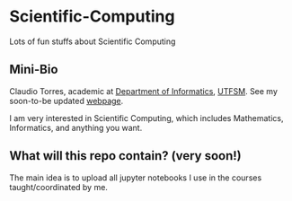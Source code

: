 # Scientific-Computing
Lots of fun stuffs about Scientific Computing

## Mini-Bio
Claudio Torres, academic at [Department of Informatics](http://www.inf.utfsm.cl),
[UTFSM](http://www.usm.cl). See my soon-to-be updated [webpage](https://www.inf.utfsm.cl/~ctorres).

I am very interested in Scientific Computing, which includes
Mathematics, Informatics, and anything you want.

## What will this repo contain? (very soon!)
The main idea is to upload all jupyter notebooks
I use in the courses taught/coordinated by me.
